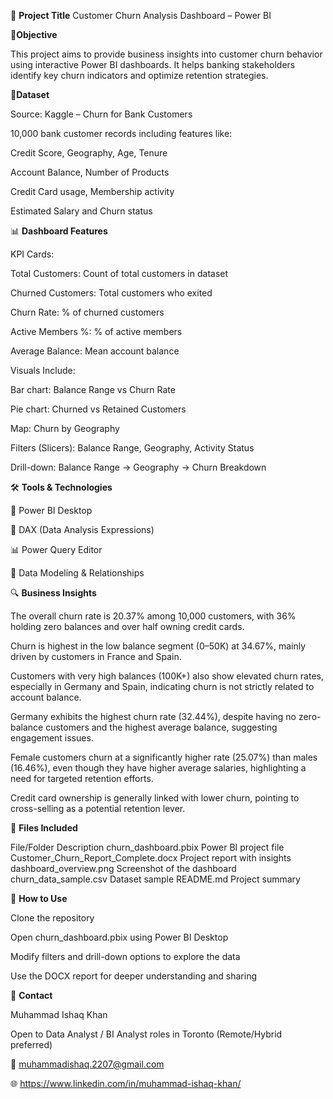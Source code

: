 🧠 **Project Title**
Customer Churn Analysis Dashboard – Power BI

📍**Objective**

This project aims to provide business insights into customer churn behavior using interactive Power BI dashboards. It helps banking stakeholders identify key churn indicators and optimize retention strategies.

🧾**Dataset**

Source: Kaggle – Churn for Bank Customers

10,000 bank customer records including features like:

Credit Score, Geography, Age, Tenure

Account Balance, Number of Products

Credit Card usage, Membership activity

Estimated Salary and Churn status

📊 **Dashboard Features**

KPI Cards:

Total Customers: Count of total customers in dataset

Churned Customers: Total customers who exited

Churn Rate: % of churned customers

Active Members %: % of active members

Average Balance: Mean account balance

Visuals Include:

Bar chart: Balance Range vs Churn Rate

Pie chart: Churned vs Retained Customers

Map: Churn by Geography

Filters (Slicers): Balance Range, Geography, Activity Status

Drill-down: Balance Range → Geography → Churn Breakdown

🛠 **Tools & Technologies**

🧩 Power BI Desktop

🐍 DAX (Data Analysis Expressions)

📊 Power Query Editor

📁 Data Modeling & Relationships


🔍 **Business Insights**

The overall churn rate is 20.37% among 10,000 customers, with 36% holding zero balances and over half owning credit cards.

Churn is highest in the low balance segment (0–50K) at 34.67%, mainly driven by customers in France and Spain.

Customers with very high balances (100K+) also show elevated churn rates, especially in Germany and Spain, indicating churn is not strictly related to account balance.

Germany exhibits the highest churn rate (32.44%), despite having no zero-balance customers and the highest average balance, suggesting engagement issues.

Female customers churn at a significantly higher rate (25.07%) than males (16.46%), even though they have higher average salaries, highlighting a need for targeted retention efforts.

Credit card ownership is generally linked with lower churn, pointing to cross-selling as a potential retention lever.

📂 **Files Included**

File/Folder	Description
churn_dashboard.pbix	Power BI project file
Customer_Churn_Report_Complete.docx	Project report with insights
dashboard_overview.png	Screenshot of the dashboard
churn_data_sample.csv	Dataset sample
README.md	Project summary

🚀 **How to Use**

Clone the repository

Open churn_dashboard.pbix using Power BI Desktop

Modify filters and drill-down options to explore the data

Use the DOCX report for deeper understanding and sharing

📌 **Contact**

Muhammad Ishaq Khan

Open to Data Analyst / BI Analyst roles in Toronto (Remote/Hybrid preferred)

📧 muhammadishaq.2207@gmail.com

🌐 https://www.linkedin.com/in/muhammad-ishaq-khan/
